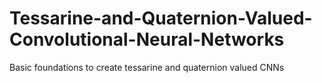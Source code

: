 # Tessarine-and-Quaternion-Valued-Convolutional-Neural-Networks
Basic foundations to create tessarine and quaternion valued CNNs
